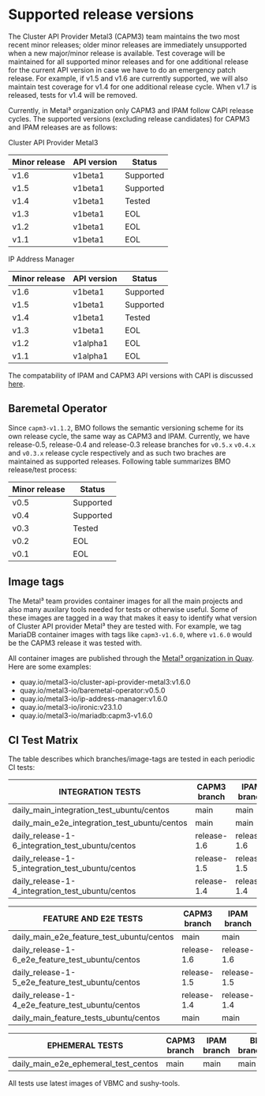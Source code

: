 # Supported release versions

The Cluster API Provider Metal3 (CAPM3) team maintains the two most recent minor
releases; older minor releases are immediately unsupported when a new
major/minor release is available. Test coverage will be maintained for all
supported minor releases and for one additional release for the current API
version in case we have to do an emergency patch release. For example, if v1.5
and v1.6 are currently supported, we will also maintain test coverage for
v1.4 for one additional release cycle. When v1.7 is released, tests for v1.4
will be removed.

Currently, in Metal³ organization only CAPM3 and IPAM follow CAPI release
cycles. The supported versions (excluding release candidates) for CAPM3 and
IPAM releases are as follows:

Cluster API Provider Metal3

| Minor release | API version | Status    |
| ------------- | ----------- | --------- |
| v1.6          | v1beta1     | Supported |
| v1.5          | v1beta1     | Supported |
| v1.4          | v1beta1     | Tested    |
| v1.3          | v1beta1     | EOL       |
| v1.2          | v1beta1     | EOL       |
| v1.1          | v1beta1     | EOL       |

IP Address Manager

| Minor release | API version | Status    |
| ------------- | ----------- | --------- |
| v1.6          | v1beta1     | Supported |
| v1.5          | v1beta1     | Supported |
| v1.4          | v1beta1     | Tested    |
| v1.3          | v1beta1     | EOL       |
| v1.2          | v1alpha1    | EOL       |
| v1.1          | v1alpha1    | EOL       |

The compatability of IPAM and CAPM3 API versions with CAPI is discussed
[here](https://github.com/metal3-io/ip-address-manager#compatibility-with-cluster-api).

## Baremetal Operator

Since `capm3-v1.1.2`, BMO follows the semantic versioning scheme for its own
release cycle, the same way as CAPM3 and IPAM. Currently, we have release-0.5, release-0.4
and release-0.3 release branches for `v0.5.x` `v0.4.x` and `v0.3.x` release cycle
respectively and as such two braches are maintained as supported releases.
Following table summarizes BMO release/test process:

| Minor release | Status    |
| ------------- | --------- |
| v0.5          | Supported |
| v0.4          | Supported |
| v0.3          | Tested    |
| v0.2          | EOL       |
| v0.1          | EOL       |

## Image tags

The Metal³ team provides container images for all the main projects and also
many auxilary tools needed for tests or otherwise useful. Some of these images
are tagged in a way that makes it easy to identify what version of Cluster API
provider Metal³ they are tested with. For example, we tag MariaDB
container images with tags like `capm3-v1.6.0`, where `v1.6.0` would be the
CAPM3 release it was tested with.

All container images are published through the
[Metal³ organization in Quay](https://quay.io/organization/metal3-io).
Here are some examples:

- quay.io/metal3-io/cluster-api-provider-metal3:v1.6.0
- quay.io/metal3-io/baremetal-operator:v0.5.0
- quay.io/metal3-io/ip-address-manager:v1.6.0
- quay.io/metal3-io/ironic:v23.1.0
- quay.io/metal3-io/mariadb:capm3-v1.6.0

## CI Test Matrix

The table describes which branches/image-tags are tested in each periodic CI tests:

<!-- markdownlint-disable MD013 -->

| INTEGRATION TESTS                                | CAPM3 branch | IPAM branch | BMO branch/tag | Keepalived tag | MariaDB tag | Ironic tag |
| ------------------------------------------------ | ------------ | ----------- | -------------- | -------------- | ----------- | ---------- |
| daily_main_integration_test_ubuntu/centos        | main         | main        | main           | latest         | latest      | latest     |
| daily_main_e2e_integration_test_ubuntu/centos    | main         | main        | main           | latest         | latest      | latest     |
| daily_release-1-6_integration_test_ubuntu/centos | release-1.6  | release-1.6 | release-0.5    | v0.5.0         | latest      | latest     |
| daily_release-1-5_integration_test_ubuntu/centos | release-1.5  | release-1.5 | release-0.4    | v0.4.0         | latest      | latest     |
| daily_release-1-4_integration_test_ubuntu/centos | release-1.4  | release-1.4 | release-0.3    | v0.3.1         | latest      | latest     |

| FEATURE AND E2E TESTS                            | CAPM3 branch | IPAM branch | BMO branch/tag | Keepalived tag | MariaDB tag | Ironic tag |
| ------------------------------------------------ | ------------ | ----------- | -------------- | -------------- | ----------- | ---------- |
| daily_main_e2e_feature_test_ubuntu/centos        | main         | main        | main           | latest         | latest      | latest     |
| daily_release-1-6_e2e_feature_test_ubuntu/centos | release-1.6  | release-1.6 | release-0.5    | v0.5.0         | latest      | latest     |
| daily_release-1-5_e2e_feature_test_ubuntu/centos | release-1.5  | release-1.5 | release-0.4    | v0.4.0         | latest      | latest     |
| daily_release-1-4_e2e_feature_test_ubuntu/centos | release-1.4  | release-1.4 | release-0.3    | v0.3.1         | latest      | latest     |
| daily_main_feature_tests_ubuntu/centos           | main         | main        | main           | latest         | latest      | latest     |

| EPHEMERAL TESTS                      | CAPM3 branch | IPAM branch | BMO branch/tag | Keepalived tag | MariaDB tag | Ironic tag |
| ------------------------------------ | ------------ | ----------- | -------------- | -------------- | ----------- | ---------- |
| daily_main_e2e_ephemeral_test_centos | main         | main        | main           | latest         | latest      | latest     |

<!-- markdownlint-enable MD013 -->

All tests use latest images of VBMC and sushy-tools.
